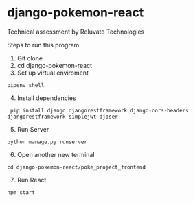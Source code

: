 # django-pokemon-react

Technical assessment by Reluvate Technologies

Steps to run this program:
1. Git clone
2. cd django-pokemon-react
3. Set up virtual enviroment 
```
pipenv shell
```
4. Install dependencies
```
 pip install django djangorestframework django-cors-headers djangorestframework-simplejwt djoser
```
5. Run Server
```
python manage.py runserver
```
6. Open another new terminal
```
cd django-pokemon-react/poke_project_frontend
```
7. Run React
```
npm start
```
